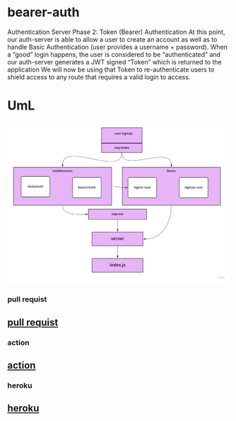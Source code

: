 # bearer-auth
Authentication Server Phase 2: Token (Bearer) Authentication  At this point, our auth-server is able to allow a user to create an account as well as to handle Basic Authentication (user provides a username + password). When a “good” login happens, the user is considered to be “authenticated” and our auth-server generates a JWT signed “Token” which is returned to the application  We will now be using that Token to re-authenticate users to shield access to any route that requires a valid login to access.




# UmL
![alt text](bearerAout.jpg)

### pull requist
[pull requist](https://github.com/MarahAlrefaai/bearer-auth/pull/2)
---
### action 
[action](https://github.com/MarahAlrefaai/bearer-auth/actions)
---
### heroku 
[heroku](https://marah-bearerauth-adv.herokuapp.com/)
---
